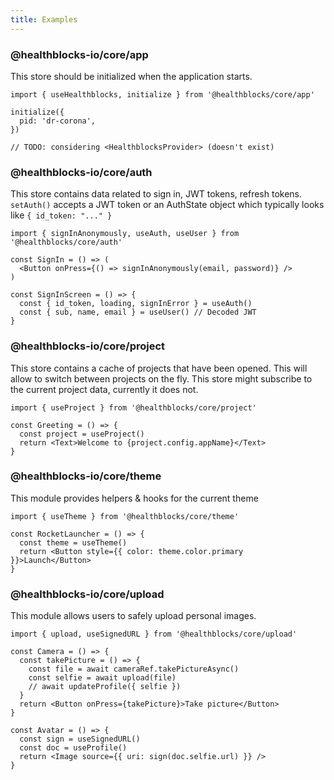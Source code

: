 ```yaml
---
title: Examples
---
```


### @healthblocks-io/core/app

This store should be initialized when the application starts.

```tsx
import { useHealthblocks, initialize } from '@healthblocks/core/app'

initialize({
  pid: 'dr-corona',
})

// TODO: considering <HealthblocksProvider> (doesn't exist)
```

### @healthblocks-io/core/auth

This store contains data related to sign in, JWT tokens, refresh tokens. `setAuth()` accepts a JWT token or an AuthState object which typically looks like `{ id_token: "..." }`

```tsx
import { signInAnonymously, useAuth, useUser } from '@healthblocks/core/auth'

const SignIn = () => (
  <Button onPress={() => signInAnonymously(email, password)} />
)

const SignInScreen = () => {
  const { id_token, loading, signInError } = useAuth()
  const { sub, name, email } = useUser() // Decoded JWT
}
```

### @healthblocks-io/core/project

This store contains a cache of projects that have been opened. This will allow to switch between projects on the fly. This store might subscribe to the current project data, currently it does not.

```tsx
import { useProject } from '@healthblocks/core/project'

const Greeting = () => {
  const project = useProject()
  return <Text>Welcome to {project.config.appName}</Text>
}
```

### @healthblocks-io/core/theme

This module provides helpers & hooks for the current theme

```tsx
import { useTheme } from '@healthblocks/core/theme'

const RocketLauncher = () => {
  const theme = useTheme()
  return <Button style={{ color: theme.color.primary }}>Launch</Button>
}
```

### @healthblocks-io/core/upload

This module allows users to safely upload personal images.

```tsx
import { upload, useSignedURL } from '@healthblocks/core/upload'

const Camera = () => {
  const takePicture = () => {
    const file = await cameraRef.takePictureAsync()
    const selfie = await upload(file)
    // await updateProfile({ selfie })
  }
  return <Button onPress={takePicture}>Take picture</Button>
}

const Avatar = () => {
  const sign = useSignedURL()
  const doc = useProfile()
  return <Image source={{ uri: sign(doc.selfie.url) }} />
}
```
